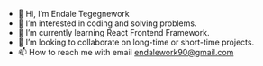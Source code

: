 - 👋 Hi, I’m Endale Tegegnework
- 👀 I’m interested in coding and solving problems.
- 🌱 I’m currently learning React Frontend Framework.
- 💞️ I’m looking to collaborate on long-time or short-time projects.
- 📫 How to reach me with email endalework90@gmail.com

<!---
endx-star/endx-star is a ✨ special ✨ repository because its `README.md` (this file) appears on your GitHub profile.
You can click the Preview link to take a look at your changes.
--->
